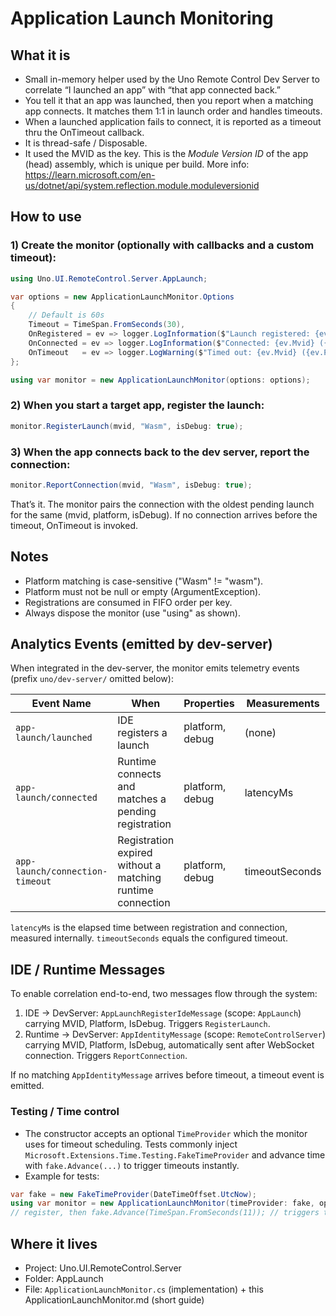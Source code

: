 ﻿# Application Launch Monitoring

## What it is
- Small in-memory helper used by the Uno Remote Control Dev Server to correlate “I launched an app” with “that app connected back.”
- You tell it that an app was launched, then you report when a matching app connects. It matches them 1:1 in launch order and handles timeouts.
- When a launched application fails to connect, it is reported as a timeout thru the OnTimeout callback.
- It is thread-safe / Disposable.
- It used the MVID as the key. This is the _Module Version ID_ of the app (head) assembly, which is unique per build. More info: https://learn.microsoft.com/en-us/dotnet/api/system.reflection.module.moduleversionid

## How to use
### 1) Create the monitor (optionally with callbacks and a custom timeout):

```csharp
using Uno.UI.RemoteControl.Server.AppLaunch;

var options = new ApplicationLaunchMonitor.Options
{
    // Default is 60s
    Timeout = TimeSpan.FromSeconds(30),
    OnRegistered = ev => logger.LogInformation($"Launch registered: {ev.Mvid} ({ev.Platform})"),
    OnConnected = ev => logger.LogInformation($"Connected: {ev.Mvid} ({ev.Platform})"),
    OnTimeout   = ev => logger.LogWarning($"Timed out: {ev.Mvid} ({ev.Platform})")
};

using var monitor = new ApplicationLaunchMonitor(options: options);
```

### 2) When you start a target app, register the launch:
```csharp
monitor.RegisterLaunch(mvid, "Wasm", isDebug: true);
```

### 3) When the app connects back to the dev server, report the connection:
```csharp
monitor.ReportConnection(mvid, "Wasm", isDebug: true);
```

That’s it. The monitor pairs the connection with the oldest pending launch for the same (mvid, platform, isDebug). If no connection arrives before the timeout, OnTimeout is invoked.

## Notes
- Platform matching is case-sensitive ("Wasm" != "wasm").
- Platform must not be null or empty (ArgumentException).
- Registrations are consumed in FIFO order per key.
- Always dispose the monitor (use "using" as shown).

## Analytics Events (emitted by dev-server)
When integrated in the dev-server, the monitor emits telemetry events (prefix `uno/dev-server/` omitted below):

| Event Name                         | When                                                        | Properties              | Measurements     |
|------------------------------------|-------------------------------------------------------------|-------------------------|------------------|
| `app-launch/launched`              | IDE registers a launch                                      | platform, debug         | (none)           |
| `app-launch/connected`             | Runtime connects and matches a pending registration         | platform, debug         | latencyMs        |
| `app-launch/connection-timeout`    | Registration expired without a matching runtime connection  | platform, debug         | timeoutSeconds   |

`latencyMs` is the elapsed time between registration and connection, measured internally. `timeoutSeconds` equals the configured timeout.

## IDE / Runtime Messages
To enable correlation end-to-end, two messages flow through the system:

1. IDE → DevServer: `AppLaunchRegisterIdeMessage` (scope: `AppLaunch`) carrying MVID, Platform, IsDebug. Triggers `RegisterLaunch`.
2. Runtime → DevServer: `AppIdentityMessage` (scope: `RemoteControlServer`) carrying MVID, Platform, IsDebug, automatically sent after WebSocket connection. Triggers `ReportConnection`.

If no matching `AppIdentityMessage` arrives before timeout, a timeout event is emitted.

### Testing / Time control

- The constructor accepts an optional `TimeProvider` which the monitor uses for timeout scheduling. Tests commonly inject `Microsoft.Extensions.Time.Testing.FakeTimeProvider` and advance time with `fake.Advance(...)` to trigger timeouts instantly.
- Example for tests:

```csharp
var fake = new FakeTimeProvider(DateTimeOffset.UtcNow);
using var monitor = new ApplicationLaunchMonitor(timeProvider: fake, options: options);
// register, then fake.Advance(TimeSpan.FromSeconds(11)); // triggers timeout callbacks
```

## Where it lives
- Project: Uno.UI.RemoteControl.Server
- Folder: AppLaunch
- File: `ApplicationLaunchMonitor.cs` (implementation) + this ApplicationLaunchMonitor.md (short guide)
